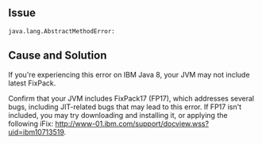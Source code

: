 <!--
title: "Why Do I See The "AbstractMethodError" with WebSphere on IBM Java 8"
description: "Explanation of the "AbstractMethodError""
tags: "troubleshoot java agent AbstractMethodError"
-->

## Issue

```
java.lang.AbstractMethodError:
```

## Cause and Solution

If you're experiencing this error on IBM Java 8, your JVM may not include latest FixPack. 

Confirm that your JVM includes FixPack17 (FP17), which addresses several bugs, including JIT-related bugs that may lead to this error. If FP17 isn't included, you may try downloading and installing it, or applying the following iFix: http://www-01.ibm.com/support/docview.wss?uid=ibm10713519.
